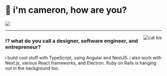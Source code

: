 <h1>👋 i'm cameron, how are you?</h1>
<img src="https://skillicons.dev/icons?i=angular,tailwind,nestjs,prisma,cloudflare,docker,express,ts,py,lua,mongodb,mysql,nextjs,nodejs,react,redis,svelte,workers&perline=30"/>
<hr/>

<img align="right" src="https://64.media.tumblr.com/f3605f059fddff4d608152d00055b9d5/tumblr_oe2fe1mihd1vdlvpao1_400.gif" alt="cat kis"/>
<h3>⁉️ what do you call a designer, software engineer, and entrepreneur?</h3>

i build cool stuff with TypeScript, using Angular and NestJS. i also work with Next.js, various React frameworks, and Electron. Ruby on Rails is hanging out in the background too.

